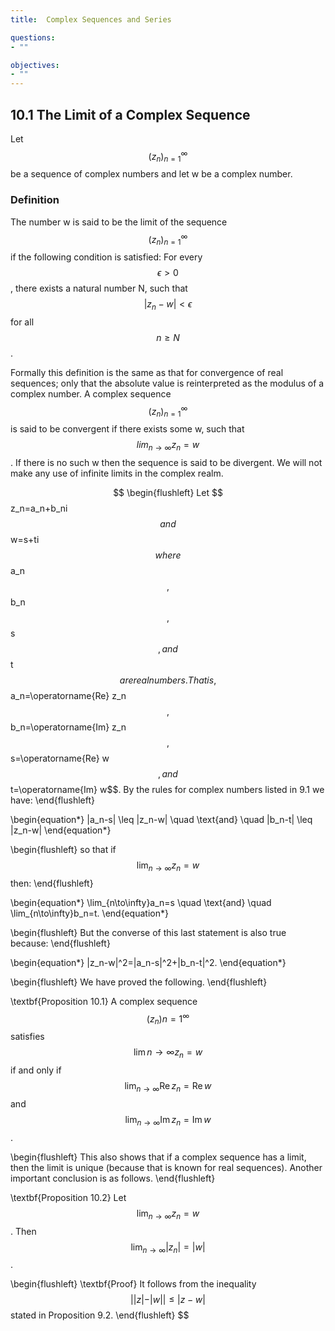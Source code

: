 ```yaml
---
title:  Complex Sequences and Series

questions:
- ""

objectives:
- ""
---
```


## 10.1 The Limit of a Complex Sequence

Let $$(z_n)_{n=1}^{\infty}$$ be a sequence of complex numbers and let w be a complex number.

### Definition

The number w is said to be the limit of the sequence $$(z_n)_{n=1}^{\infty}$$ if the following condition is satisfied:
For every $$\epsilon > 0$$, there exists a natural number N, such that $$|z_n - w| < \epsilon$$ for all $$n \geq N$$.

Formally this definition is the same as that for convergence of real sequences; only that the absolute value is reinterpreted as the modulus of a complex number. A complex sequence $$(z_n)_{n=1}^{\infty}$$ is said to be convergent if there exists some w, such that $$lim_{n \to \infty} z_n = w$$. If there is no such w then the sequence is said to be divergent. We will not make any use of infinite limits in the complex realm.

$$
\begin{flushleft}
Let $$z_n=a_n+b_ni$$ and $$w=s+ti$$ where $$a_n$$, $$b_n$$, $$s$$, and $$t$$ are real numbers. That is, $$a_n=\operatorname{Re} z_n$$, $$b_n=\operatorname{Im} z_n$$, $$s=\operatorname{Re} w$$, and $$t=\operatorname{Im} w$$. By the rules for complex numbers listed in 9.1 we have:
\end{flushleft}

\begin{equation*}
|a_n-s| \leq |z_n-w| \quad \text{and} \quad |b_n-t| \leq |z_n-w|
\end{equation*}

\begin{flushleft}
so that if $$\lim_{n\to\infty}z_n=w$$ then:
\end{flushleft}

\begin{equation*}
\lim_{n\to\infty}a_n=s \quad \text{and} \quad \lim_{n\to\infty}b_n=t.
\end{equation*}

\begin{flushleft}
But the converse of this last statement is also true because:
\end{flushleft}

\begin{equation*}
|z_n-w|^2=|a_n-s|^2+|b_n-t|^2.
\end{equation*}

\begin{flushleft}
We have proved the following.
\end{flushleft}

\textbf{Proposition 10.1} A complex sequence $$(z_n){n=1}^{\infty}$$ satisfies $$\lim{n\to\infty}z_n=w$$ if and only if $$\lim_{n\to\infty}\operatorname{Re} z_n=\operatorname{Re} w$$ and $$\lim_{n\to\infty}\operatorname{Im} z_n=\operatorname{Im} w$$.

\begin{flushleft}
This also shows that if a complex sequence has a limit, then the limit is unique (because that is known for real sequences). Another important conclusion is as follows.
\end{flushleft}

\textbf{Proposition 10.2} Let $$\lim_{n\to\infty}z_n=w$$. Then $$\lim_{n\to\infty}|z_n|=|w|$$.

\begin{flushleft}
\textbf{Proof} It follows from the inequality $$| |z| - |w| |\leq |z-w|$$ stated in Proposition 9.2.
\end{flushleft}
$$
